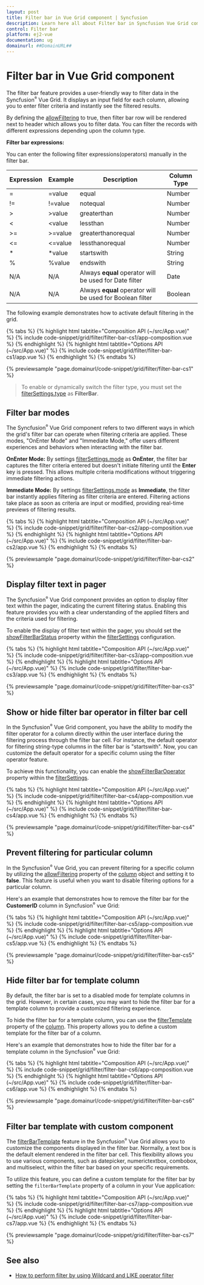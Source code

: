 ```yaml
---
layout: post
title: Filter bar in Vue Grid component | Syncfusion
description: Learn here all about Filter bar in Syncfusion Vue Grid component of Syncfusion Essential JS 2 and more.
control: Filter bar 
platform: ej2-vue
documentation: ug
domainurl: ##DomainURL##
---
```


# Filter bar in Vue Grid component

The filter bar feature provides a user-friendly way to filter data in the Syncfusion<sup style="font-size:70%">&reg;</sup> Vue Grid. It displays an input field for each column, allowing you to enter filter criteria and instantly see the filtered results.

By defining the [allowFiltering](https://ej2.syncfusion.com/vue/documentation/api/grid/#allowfiltering) to true, then filter bar row will be rendered next to header which allows you to filter data. You can filter the records with different expressions depending upon the column type.

**Filter bar expressions:**

You can enter the following filter expressions(operators) manually in the filter bar.

Expression |Example |Description |Column Type
-----|-----|-----|-----
= |=value |equal |Number
!= |!=value |notequal |Number
> |>value |greaterthan |Number
< |<value |lessthan |Number
>= |>=value |greaterthanorequal |Number
<=|<=value|lessthanorequal |Number
* |*value |startswith |String
% |%value |endswith |String
N/A |N/A |Always **equal** operator will be used for Date filter |Date
N/A |N/A |Always **equal** operator will be used for Boolean filter |Boolean

The following example demonstrates how to activate default filtering in the grid.

{% tabs %}
{% highlight html tabtitle="Composition API (~/src/App.vue)" %}
{% include code-snippet/grid/filter/filter-bar-cs1/app-composition.vue %}
{% endhighlight %}
{% highlight html tabtitle="Options API (~/src/App.vue)" %}
{% include code-snippet/grid/filter/filter-bar-cs1/app.vue %}
{% endhighlight %}
{% endtabs %}
        
{% previewsample "page.domainurl/code-snippet/grid/filter/filter-bar-cs1" %}

> To enable or dynamically switch the filter type, you must set the [filterSettings.type](https://ej2.syncfusion.com/vue/documentation/api/grid/filtersettings/#type) as **FilterBar**.

## Filter bar modes

The Syncfusion<sup style="font-size:70%">&reg;</sup> Vue Grid component refers to two different ways in which the grid's filter bar can operate when filtering criteria are applied. These modes, "OnEnter Mode" and "Immediate Mode," offer users different experiences and behaviors when interacting with the filter bar.

**OnEnter Mode:**
By settings [filterSettings.mode](https://ej2.syncfusion.com/vue/documentation/api/grid/filterSettings/#mode) as **OnEnter**, the filter bar captures the filter criteria entered but doesn't initiate filtering until the **Enter** key is pressed. This allows multiple criteria modifications without triggering immediate filtering actions.

**Immediate Mode:**
By settings [filterSettings.mode](https://ej2.syncfusion.com/vue/documentation/api/grid/filterSettings/#mode) as **Immediate**, the filter bar instantly applies filtering as filter criteria are entered. Filtering actions take place as soon as criteria are input or modified, providing real-time previews of filtering results.

{% tabs %}
{% highlight html tabtitle="Composition API (~/src/App.vue)" %}
{% include code-snippet/grid/filter/filter-bar-cs2/app-composition.vue %}
{% endhighlight %}
{% highlight html tabtitle="Options API (~/src/App.vue)" %}
{% include code-snippet/grid/filter/filter-bar-cs2/app.vue %}
{% endhighlight %}
{% endtabs %}
        
{% previewsample "page.domainurl/code-snippet/grid/filter/filter-bar-cs2" %}

## Display filter text in pager

The Syncfusion<sup style="font-size:70%">&reg;</sup> Vue Grid component provides an option to display filter text within the pager, indicating the current filtering status. Enabling this feature provides you with a clear understanding of the applied filters and the criteria used for filtering.

To enable the display of filter text within the pager, you should set the [showFilterBarStatus](https://ej2.syncfusion.com/vue/documentation/api/grid/filterSettings/#showfilterbarstatus) property within the [filterSettings](https://ej2.syncfusion.com/vue/documentation/api/grid/filterSettings/) configuration.

{% tabs %}
{% highlight html tabtitle="Composition API (~/src/App.vue)" %}
{% include code-snippet/grid/filter/filter-bar-cs3/app-composition.vue %}
{% endhighlight %}
{% highlight html tabtitle="Options API (~/src/App.vue)" %}
{% include code-snippet/grid/filter/filter-bar-cs3/app.vue %}
{% endhighlight %}
{% endtabs %}
        
{% previewsample "page.domainurl/code-snippet/grid/filter/filter-bar-cs3" %}

## Show or hide filter bar operator in filter bar cell

In the Syncfusion<sup style="font-size:70%">&reg;</sup> Vue Grid component, you have the ability to modify the filter operator for a column directly within the user interface during the filtering process through the filter bar cell. For instance, the default operator for filtering string-type columns in the filter bar is "startswith". Now, you can customize the default operator for a specific column using the filter operator feature.

To achieve this functionality, you can enable the  [showFilterBarOperator](https://ej2.syncfusion.com/vue/documentation/api/grid/filterSettings/#showfilterbaroperator) property within the [filterSettings](https://ej2.syncfusion.com/vue/documentation/api/grid/filterSettings/).

{% tabs %}
{% highlight html tabtitle="Composition API (~/src/App.vue)" %}
{% include code-snippet/grid/filter/filter-bar-cs4/app-composition.vue %}
{% endhighlight %}
{% highlight html tabtitle="Options API (~/src/App.vue)" %}
{% include code-snippet/grid/filter/filter-bar-cs4/app.vue %}
{% endhighlight %}
{% endtabs %}
        
{% previewsample "page.domainurl/code-snippet/grid/filter/filter-bar-cs4" %}

## Prevent filtering for particular column

In the Syncfusion<sup style="font-size:70%">&reg;</sup> Vue Grid, you can prevent filtering for a specific column by utilizing the [allowFiltering](https://ej2.syncfusion.com/vue/documentation/api/grid/#allowfiltering) property of the [column](https://ej2.syncfusion.com/vue/documentation/api/grid/column/) object and setting it to **false**. This feature is useful when you want to disable filtering options for a particular column.

Here's an example that demonstrates how to remove the filter bar for the **CustomerID** column in Syncfusion<sup style="font-size:70%">&reg;</sup> vue Grid:

{% tabs %}
{% highlight html tabtitle="Composition API (~/src/App.vue)" %}
{% include code-snippet/grid/filter/filter-bar-cs5/app-composition.vue %}
{% endhighlight %}
{% highlight html tabtitle="Options API (~/src/App.vue)" %}
{% include code-snippet/grid/filter/filter-bar-cs5/app.vue %}
{% endhighlight %}
{% endtabs %}
        
{% previewsample "page.domainurl/code-snippet/grid/filter/filter-bar-cs5" %}

## Hide filter bar for template column

By default, the filter bar is set to a disabled mode for template columns in the grid. However, in certain cases, you may want to hide the filter bar for a template column to provide a customized filtering experience.

To hide the filter bar for a template column, you can use the [filterTemplate](https://ej2.syncfusion.com/vue/documentation/api/grid/column/#filtertemplate) property of the [column](https://ej2.syncfusion.com/vue/documentation/api/grid/column/). This property allows you to define a custom template for the filter bar of a column.

Here's an example that demonstrates how to hide the filter bar for a template column in the Syncfusion<sup style="font-size:70%">&reg;</sup> vue Grid:

{% tabs %}
{% highlight html tabtitle="Composition API (~/src/App.vue)" %}
{% include code-snippet/grid/filter/filter-bar-cs6/app-composition.vue %}
{% endhighlight %}
{% highlight html tabtitle="Options API (~/src/App.vue)" %}
{% include code-snippet/grid/filter/filter-bar-cs6/app.vue %}
{% endhighlight %}
{% endtabs %}
        
{% previewsample "page.domainurl/code-snippet/grid/filter/filter-bar-cs6" %}

## Filter bar template with custom component

The [filterBarTemplate](https://ej2.syncfusion.com/vue/documentation/api/grid/column/#filterbartemplate) feature in the Syncfusion<sup style="font-size:70%">&reg;</sup> Vue Grid allows you to customize the components displayed in the filter bar. Normally, a text box is the default element rendered in the filter bar cell. This flexibility allows you to use various components, such as datepicker, numerictextbox, combobox, and multiselect, within the filter bar based on your specific requirements.

To utilize this feature, you can define a custom template for the filter bar by setting the `filterBarTemplate` property of a column in your Vue application:

{% tabs %}
{% highlight html tabtitle="Composition API (~/src/App.vue)" %}
{% include code-snippet/grid/filter/filter-bar-cs7/app-composition.vue %}
{% endhighlight %}
{% highlight html tabtitle="Options API (~/src/App.vue)" %}
{% include code-snippet/grid/filter/filter-bar-cs7/app.vue %}
{% endhighlight %}
{% endtabs %}
        
{% previewsample "page.domainurl/code-snippet/grid/filter/filter-bar-cs7" %}

## See also

* [How to perform filter by using Wildcard and LIKE operator filter](./filtering/#wildcard-and-like-operator-filter)